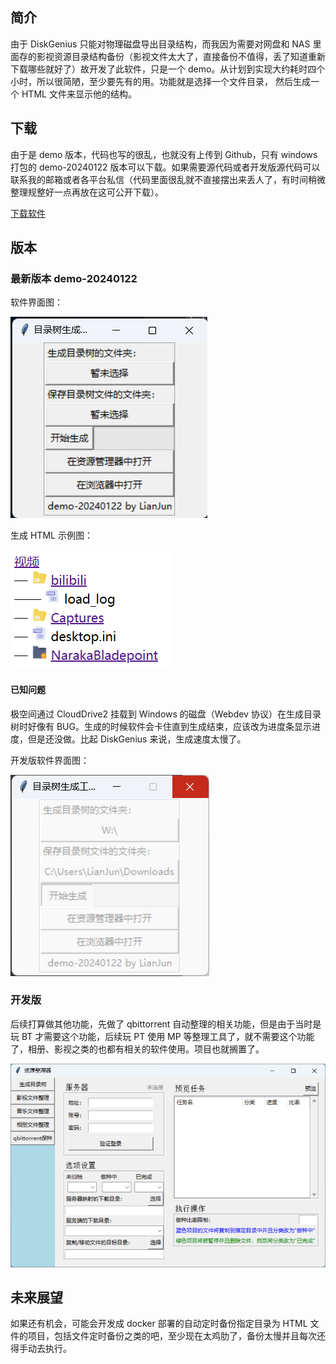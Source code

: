 ## 简介

由于 DiskGenius 只能对物理磁盘导出目录结构，而我因为需要对网盘和 NAS 里面存的影视资源目录结构备份（影视文件太大了，直接备份不值得，丢了知道重新下载哪些就好了）故开发了此软件，只是一个 demo。从计划到实现大约耗时四个小时，所以很简陋，至少要先有的用。功能就是选择一个文件目录， 然后生成一个 HTML 文件来显示他的结构。

## 下载

由于是 demo 版本，代码也写的很乱，也就没有上传到 Github，只有 windows 打包的 demo-20240122 版本可以下载。如果需要源代码或者开发版源代码可以联系我的邮箱或者各平台私信（代码里面很乱就不直接摆出来丢人了，有时间稍微整理规整好一点再放在这可公开下载）。

<a href="./md/media/demo-20240122.exe" download="DirectoryTree.exe">下载软件</a>

## 版本

### 最新版本 demo-20240122

软件界面图：

![demo-20240122 预览图](./md/media/2.png)

生成 HTML 示例图：

![demo-20240122 生成页面图](./md/media/4.png)

#### 已知问题

极空间通过 CloudDrive2 挂载到 Windows 的磁盘（Webdev 协议）在生成目录树时好像有 BUG。生成的时候软件会卡住直到生成结束，应该改为进度条显示进度，但是还没做。比起 DiskGenius 来说，生成速度太慢了。

开发版软件界面图：

![demo-20240122 生成过程图](./md/media/3.png)

### 开发版

后续打算做其他功能，先做了 qbittorrent 自动整理的相关功能，但是由于当时是玩 BT 才需要这个功能，后续玩 PT 使用 MP 等整理工具了，就不需要这个功能了，相册、影视之类的也都有相关的软件使用。项目也就搁置了。

![开发版界面图](./md/media/5.png)

## 未来展望

如果还有机会，可能会开发成 docker 部署的自动定时备份指定目录为 HTML 文件的项目，包括文件定时备份之类的吧，至少现在太鸡肋了，备份太慢并且每次还得手动去执行。